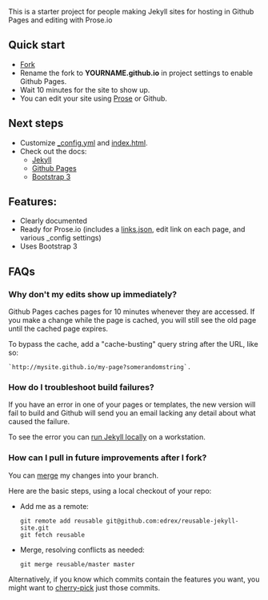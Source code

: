 This is a starter project for people making Jekyll sites for hosting in Github Pages and editing with Prose.io

## Quick start

 - [Fork](https://github.com/edrex/reusable-jekyll-site/fork)
 - Rename the fork to **YOURNAME.github.io** in project settings to enable Github Pages.
 - Wait 10 minutes for the site to show up.
 - You can edit your site using [Prose](http://prose.io/) or Github.

## Next steps

 - Customize [_config.yml](_config.yml) and [index.html](index.html).
 - Check out the docs:
   - [Jekyll](http://jekyllrb.com/docs/home/)
   - [Github Pages](https://help.github.com/articles/using-jekyll-with-pages)
   - [Bootstrap 3](http://getbootstrap.com/)

## Features:

 - Clearly documented
 - Ready for Prose.io (includes a [links.json](links.json), edit link on each page, and various _config settings)
 - Uses Bootstrap 3

## FAQs

### Why don't my edits show up immediately?

Github Pages caches pages for 10 minutes whenever they are accessed. If you make a change while the page is cached, you will still see the old page until the cached page expires.

To bypass the cache, add a "cache-busting" query string after the URL, like so: 

    `http://mysite.github.io/my-page?somerandomstring`.

### How do I troubleshoot build failures?

If you have an error in one of your pages or templates, the new version will fail to build and Github will send you an email lacking any detail about what caused the failure. 

To see the error you can [run Jekyll locally](http://jekyllrb.com/docs/quickstart/) on a workstation.

### How can I pull in future improvements after I fork?

You can [merge](http://git-scm.com/book/en/Git-Branching-Basic-Branching-and-Merging) my changes into your branch.

Here are the basic steps, using a local checkout of your repo:

* Add me as a remote:

  ```
  git remote add reusable git@github.com:edrex/reusable-jekyll-site.git
  git fetch reusable
  ```

* Merge, resolving conflicts as needed:
  
  ```
  git merge reusable/master master
  ```

Alternatively, if you know which commits contain the features you want, you might want to [cherry-pick](http://git-scm.com/docs/git-cherry-pick) just those commits.
